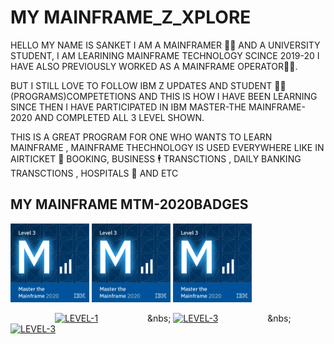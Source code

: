 
# MY MAINFRAME_Z_XPLORE

HELLO MY NAME IS SANKET I AM A MAINFRAMER 👨‍💻 AND A UNIVERSITY STUDENT, I AM LEARINING MAINFRAME TECHNOLOGY SCINCE 2019-20
I HAVE ALSO PREVIOUSLY WORKED AS A MAINFRAME OPERATOR👷‍♂️.

BUT I STILL LOVE TO FOLLOW IBM Z UPDATES AND STUDENT 🧑‍🎓 (PROGRAMS)COMPETETIONS AND THIS IS HOW I HAVE BEEN LEARNING SINCE THEN 
I HAVE PARTICIPATED IN IBM MASTER-THE MAINFRAME-2020 AND COMPLETED ALL 3 LEVEL SHOWN.

THIS IS A GREAT PROGRAM FOR ONE WHO WANTS TO LEARN MAINFRAME , MAINFRAME THECHNOLOGY IS USED EVERYWHERE LIKE IN AIRTICKET 🎫 BOOKING, BUSINESS 🕴️ TRANSCTIONS , DAILY BANKING TRANSCTIONS , HOSPITALS 🏥 AND ETC





## MY MAINFRAME MTM-2020BADGES


<div align="left"><img src="/master-the-mainframe-2020-level-3.png" alt="master-the-mainframe-2020-level-3" width="25%;"  div align="centre" </p> <img src="/master-the-mainframe-2020-level-3.png" alt="master-the-mainframe-2020-level-3" width="25%;"  div align="centre"  </p> <img src="/master-the-mainframe-2020-level-3.png" alt="master-the-mainframe-2020-level-3" width="25%;" />
  
&nbsp;&nbsp;&nbsp;&nbsp;&nbsp;&nbsp;&nbsp;&nbsp;&nbsp;&nbsp;&nbsp;&nbsp;&nbsp;&nbsp;&nbsp;&nbsp;&nbsp;&nbsp;[![LEVEL-1](https://img.shields.io/badge/BADGE-LEVEL1-brightgreen)](https://choosealicense.com/licenses/mit/) &nbsp;&nbsp;&nbsp;&nbsp;&nbsp;&nbsp;&nbsp;&nbsp;&nbsp;&nbsp;&nbsp;&nbsp;&nbsp;&nbsp;&nbsp;&nbsp;&nbsp;&nbsp;&nbsp;&nbs; [![LEVEL-3](https://img.shields.io/badge/BADGE-LEVEL%202-red)](https://choosealicense.com/licenses/mit/)
 &nbsp;&nbsp;&nbsp;&nbsp;&nbsp;&nbsp;&nbsp;&nbsp;&nbsp;&nbsp;&nbsp;&nbsp;&nbsp;&nbsp;&nbsp;&nbsp;&nbsp;&nbsp;&nbsp;&nbs;  [![LEVEL-3](https://img.shields.io/badge/BADGE-LEVEL%203-blue)](https://choosealicense.com/licenses/mit/)
  

